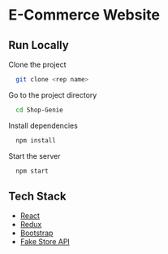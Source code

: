 # E-Commerce Website

## Run Locally

Clone the project

```bash
  git clone <rep name>
```

Go to the project directory

```bash
  cd Shop-Genie
```

Install dependencies

```bash
  npm install
```

Start the server

```bash
  npm start
```



## Tech Stack

* [React](https://reactjs.org/)
* [Redux](https://redux.js.org/)
* [Bootstrap](https://getbootstrap.com/)
* [Fake Store API](https://fakestoreapi.com/)





